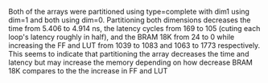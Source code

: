 Both of the arrays were partitioned using type=complete with dim1 using dim=1 and both using dim=0. Partitioning both dimensions decreases the time from 5.406 to 4.914 ns, the latency cycles from 169 to 105 (cuting each loop's latency roughly in half), and the BRAM 18K from 24 to 0 while increasing the FF and LUT from 1039 to 1083 and 1063 to 1773 respectively. This seems to indicate that partitioning the array decreases the time and latency but may increase the memory depending on how decrease BRAM 18K compares to the the increase in FF and LUT